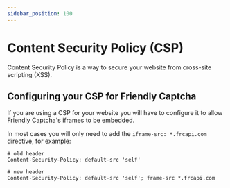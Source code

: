 ```yaml
---
sidebar_position: 100
---
```


# Content Security Policy (CSP)

Content Security Policy is a way to secure your website from cross-site scripting (XSS).

## Configuring your CSP for Friendly Captcha
If you are using a CSP for your website you will have to configure it to allow Friendly Captcha's iframes to be embedded.

In most cases you will only need to add the `iframe-src: *.frcapi.com` directive, for example:
```headers
# old header
Content-Security-Policy: default-src 'self'

# new header
Content-Security-Policy: default-src 'self'; frame-src *.frcapi.com
```
